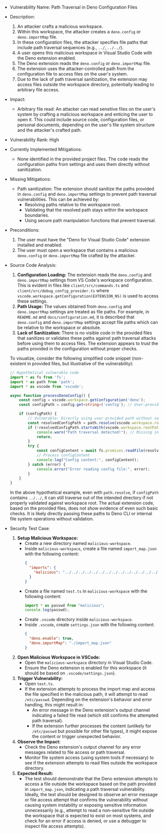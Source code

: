 - Vulnerability Name: Path Traversal in Deno Configuration Files

- Description:
    1. An attacker crafts a malicious workspace.
    2. Within this workspace, the attacker creates a `deno.config` or `deno.importMap` file.
    3. In these configuration files, the attacker specifies file paths that include path traversal sequences (e.g., `../`, `../../`).
    4. A user opens this malicious workspace in Visual Studio Code with the Deno extension enabled.
    5. The Deno extension reads the `deno.config` or `deno.importMap` file.
    6. The extension uses the attacker-controlled path from the configuration file to access files on the user's system.
    7. Due to the lack of path traversal sanitization, the extension may access files outside the workspace directory, potentially leading to arbitrary file access.

- Impact:
    - Arbitrary file read: An attacker can read sensitive files on the user's system by crafting a malicious workspace and enticing the user to open it. This could include source code, configuration files, or personal documents, depending on the user's file system structure and the attacker's crafted path.

- Vulnerability Rank: High

- Currently Implemented Mitigations:
    - None identified in the provided project files. The code reads the configuration paths from settings and uses them directly without sanitization.

- Missing Mitigations:
    - Path sanitization: The extension should sanitize the paths provided in `deno.config` and `deno.importMap` settings to prevent path traversal vulnerabilities. This can be achieved by:
        - Resolving paths relative to the workspace root.
        - Validating that the resolved path stays within the workspace boundaries.
        - Using secure path manipulation functions that prevent traversal.

- Preconditions:
    1. The user must have the "Deno for Visual Studio Code" extension installed and enabled.
    2. The user must open a workspace that contains a malicious `deno.config` or `deno.importMap` file crafted by the attacker.

- Source Code Analysis:
    1. **Configuration Loading:** The extension reads the `deno.config` and `deno.importMap` settings from VS Code's workspace configuration. This is evident in files like `client/src/commands.ts` and `client/src/debug_config_provider.ts` where `vscode.workspace.getConfiguration(EXTENSION_NS)` is used to access these settings.
    2. **Path Usage:** The values obtained from `deno.config` and `deno.importMap` settings are treated as file paths. For example, in `README.md` and `docs/configuration.md`, it is described that `deno.config` and `deno.importMap` settings accept file paths which can be relative to the workspace or absolute.
    3. **Lack of Sanitization:**  There is no visible code in the provided files that sanitizes or validates these paths against path traversal attacks before using them to access files. The extension appears to trust the paths provided in the configuration without proper checks.

    To visualize, consider the following simplified code snippet (non-existent in provided files, but illustrative of the vulnerability):

    ```typescript
    // Hypothetical vulnerable code
    import * as fs from 'fs';
    import * as path from 'path';
    import * as vscode from 'vscode';

    async function processDenoConfig() {
        const config = vscode.workspace.getConfiguration('deno');
        const configPath = config.get<string>('config'); // User-provided path

        if (configPath) {
            // Vulnerable: Directly using user-provided path without sanitization
            const resolvedConfigPath = path.resolve(vscode.workspace.rootPath, configPath);
            if (!resolvedConfigPath.startsWith(vscode.workspace.rootPath)) {
                console.warn("Path traversal detected!"); // Missing in actual code
                return;
            }
            try {
                const configContent = await fs.promises.readFile(resolvedConfigPath, 'utf8');
                // Process configContent
                console.log("Config content:", configContent);
            } catch (error) {
                console.error("Error reading config file:", error);
            }
        }
    }
    ```
    In the above hypothetical example, even with `path.resolve`, if `configPath` contains `../../`, it can still traverse out of the intended directory if not properly validated against workspace root. The actual extension code, based on the provided files, does not show evidence of even such basic checks. It is likely directly passing these paths to Deno CLI or internal file system operations without validation.

- Security Test Case:
    1. **Setup Malicious Workspace:**
        - Create a new directory named `malicious-workspace`.
        - Inside `malicious-workspace`, create a file named `import_map.json` with the following content:
            ```json
            {
              "imports": {
                "malicious": "../../../../../../../../../../../../../../../etc/passwd"
              }
            }
            ```
        - Create a file named `test.ts` in `malicious-workspace` with the following content:
            ```typescript
            import * as passwd from "malicious";
            console.log(passwd);
            ```
        - Create `.vscode` directory inside `malicious-workspace`.
        - Inside `.vscode`, create `settings.json` with the following content:
            ```json
            {
              "deno.enable": true,
              "deno.importMap": "./import_map.json"
            }
            ```
    2. **Open Malicious Workspace in VSCode:**
        - Open the `malicious-workspace` directory in Visual Studio Code.
        - Ensure the Deno extension is enabled for this workspace (it should be based on `.vscode/settings.json`).
    3. **Trigger Vulnerability:**
        - Open `test.ts`.
        - If the extension attempts to process the import map and access the file specified in the malicious path, it will attempt to read `/etc/passwd`. Depending on the extension's behavior and error handling, this might result in:
            - An error message in the Deno extension's output channel indicating a failed file read (which still confirms the attempted path traversal).
            - If the extension further processes the content (unlikely for `/etc/passwd` but possible for other file types), it might expose the content or trigger unexpected behavior.
    4. **Observe the Impact:**
        - Check the Deno extension's output channel for any error messages related to file access or path traversal.
        - Monitor file system access (using system tools if necessary) to see if the extension attempts to read files outside the workspace directory.
    5. **Expected Result:**
        - The test should demonstrate that the Deno extension attempts to access a file outside the workspace based on the path provided in `import_map.json`, indicating a path traversal vulnerability. Ideally, the test should be designed to observe an error message or file access attempt that confirms the vulnerability without causing system instability or exposing sensitive information unnecessarily (e.g., attempt to read a non-sensitive file outside the workspace that is expected to exist on most systems, and check for an error if access is denied, or use a debugger to inspect file access attempts).
